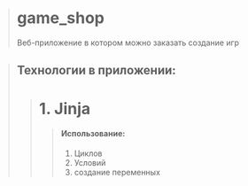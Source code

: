 > # game_shop
> Веб-приложение в котором можно заказать создание игр

> ## Технологии в приложении:
>> # 1. Jinja
>>> #### Использование:
>>> 1. Циклов
>>> 2. Условий
>>> 3. создание переменных
  
